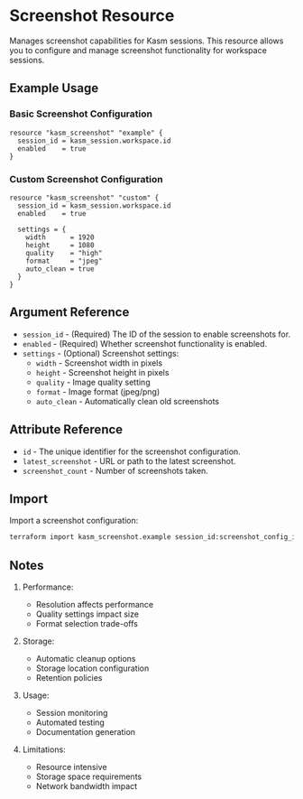 # Screenshot Resource

Manages screenshot capabilities for Kasm sessions. This resource allows you to configure and manage screenshot functionality for workspace sessions.

## Example Usage

### Basic Screenshot Configuration
```hcl
resource "kasm_screenshot" "example" {
  session_id = kasm_session.workspace.id
  enabled    = true
}
```

### Custom Screenshot Configuration
```hcl
resource "kasm_screenshot" "custom" {
  session_id = kasm_session.workspace.id
  enabled    = true

  settings = {
    width      = 1920
    height     = 1080
    quality    = "high"
    format     = "jpeg"
    auto_clean = true
  }
}
```

## Argument Reference

* `session_id` - (Required) The ID of the session to enable screenshots for.
* `enabled` - (Required) Whether screenshot functionality is enabled.
* `settings` - (Optional) Screenshot settings:
  * `width` - Screenshot width in pixels
  * `height` - Screenshot height in pixels
  * `quality` - Image quality setting
  * `format` - Image format (jpeg/png)
  * `auto_clean` - Automatically clean old screenshots

## Attribute Reference

* `id` - The unique identifier for the screenshot configuration.
* `latest_screenshot` - URL or path to the latest screenshot.
* `screenshot_count` - Number of screenshots taken.

## Import

Import a screenshot configuration:

```bash
terraform import kasm_screenshot.example session_id:screenshot_config_id
```

## Notes

1. Performance:
   - Resolution affects performance
   - Quality settings impact size
   - Format selection trade-offs

2. Storage:
   - Automatic cleanup options
   - Storage location configuration
   - Retention policies

3. Usage:
   - Session monitoring
   - Automated testing
   - Documentation generation

4. Limitations:
   - Resource intensive
   - Storage space requirements
   - Network bandwidth impact
